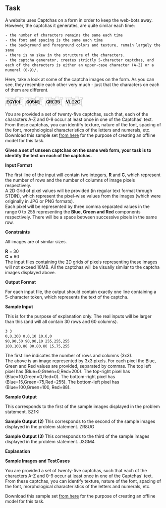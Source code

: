 ## Task
A website uses Captchas on a form in order to keep the web-bots away. However, the captchas it generates, are quite similar each time:
```
- the number of characters remains the same each time  
- the font and spacing is the same each time  
- the background and foreground colors and texture, remain largely the same  
- there is no skew in the structure of the characters.  
- the captcha generator, creates strictly 5-character captchas, and each of the characters is either an upper-case character (A-Z) or a numeral (0-9)/.  
```
Here, take a look at some of the captcha images on the form. As you can see, they resemble each other very much - just that the characters on each of them are different.  

<img src="1.jpg"/>

<img src="2.jpg"/>

<img src="3.jpg"/>

<img src="4.jpg"/>

You are provided a set of twenty-five captchas, such that, each of the characters A-Z and 0-9 occur at least once in one of the Captchas' text. From these captchas, you can identify texture, nature of the font, spacing of the font, morphological characteristics of the letters and numerals, etc. Download this sample set [from here](https://github.com/meysiolio/The-Captcha-Cracker/tree/master/sampleCaptchas) for the purpose of creating an offline model for this task.  

**Given a set of unseen captchas on the same web form, your task is to identify the text on each of the captchas.**  

**Input Format**

The first line of the input will contain two integers, **R** and **C**, which represent the number of rows and the number of columns of image pixels respectively.  
A 2D Grid of pixel values will be provided (in regular text format through STDIN), which represent the pixel-wise values from the images (which were originally in JPG or PNG formats).  
Each pixel will be represented by three comma separated values in the range 0 to 255 representing the **Blue, Green and Red** components respectively. There will be a space between successive pixels in the same row.  

**Constraints**

All images are of similar sizes.  

**R** = 30  
**C** = 60  
The input files containing the 2D grids of pixels representing these images will not exceed 10MB. All the captchas will be visually similar to the captcha images displayed above.  

**Output Format**

For each input file, the output should contain exactly one line containing a 5-character token, which represents the text of the captcha.  

**Sample Input**

This is for the purpose of explanation only. The real inputs will be larger than this (and will all contain 30 rows and 60 columns).
```
3 3  
0,0,200 0,0,10 10,0,0
90,90,50 90,90,10 255,255,255
100,100,88 80,80,80 15,75,255  
```
The first line indicates the number of rows and columns (3x3).  
The above is an image represented by 3x3 pixels. For each pixel the Blue, Green and Red values are provided, separated by commas. The top left pixel has (Blue=0,Green=0,Red=200). The top-right pixel has (Blue=10,Green=0,Red=0). The bottom-right pixel has (Blue=15,Green=75,Red=255). The bottom-left pixel has (Blue=100,Green=100, Red=88).  

**Sample Output**

This corresponds to the first of the sample images displayed in the problem statement.
SZ1KI

**Sample Output (2)**
This corresponds to the second of the sample images displayed in the problem statement.
ZR8UG

**Sample Output (3)**
This corresponds to the third of the sample images displayed in the problem statement.
J3GM4

**Explanation**

**Sample Images and TestCases**

You are provided a set of twenty-five captchas, such that each of the characters A-Z and 0-9 occur at least once in one of the Captchas' text. From these captchas, you can identify texture, nature of the font, spacing of the font, morphological characteristics of the letters and numerals, etc.  

Download this sample set [from here](https://github.com/meysiolio/The-Captcha-Cracker/tree/master/sampleCaptchas) for the purpose of creating an offline model for this task.  
